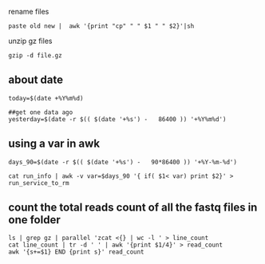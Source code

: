 
rename files
```
paste old new |  awk '{print "cp" " " $1 " " $2}'|sh
```

unzip gz files

```
gzip -d file.gz
```

## about date

```
today=$(date +%Y%m%d)

##get one data ago
yesterday=$(date -r $(( $(date '+%s') -   86400 )) '+%Y%m%d')
```

## using a var in awk
```
days_90=$(date -r $(( $(date '+%s') -   90*86400 )) '+%Y-%m-%d')

cat run_info | awk -v var=$days_90 '{ if( $1< var) print $2}' > run_service_to_rm 

```


## count the total reads count of all the fastq files in one folder
```
ls | grep gz | parallel 'zcat <{} | wc -l ' > line_count
cat line_count | tr -d ' ' | awk '{print $1/4}' > read_count
awk '{s+=$1} END {print s}' read_count
```